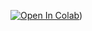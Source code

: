 [![Open In Colab](https://colab.research.google.com/assets/colab-badge.svg)](https://github.com/narsingh2231/Learning_Python_/edit/main/test.md))
